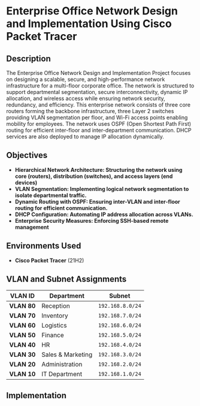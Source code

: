 <h1>Enterprise Office Network Design and Implementation Using Cisco Packet Tracer</h1>

<h2>Description</h2>
The Enterprise Office Network Design and Implementation Project focuses on designing a scalable, secure, and high-performance network infrastructure for a multi-floor corporate office. The network is structured to support departmental segmentation, secure interconnectivity, dynamic IP allocation, and wireless access while ensuring network security, redundancy, and efficiency.
This enterprise network consists of three core routers forming the backbone infrastructure, three Layer 2 switches providing VLAN segmentation per floor, and Wi-Fi access points enabling mobility for employees. The network uses OSPF (Open Shortest Path First) routing for efficient inter-floor and inter-department communication. DHCP services are also deployed to manage IP allocation dynamically.
<br />


<h2>Objectives</h2>

- <b>Hierarchical Network Architecture: Structuring the network using core (routers), distribution (switches), and access layers (end devices)</b> 
- <b>VLAN Segmentation: Implementing logical network segmentation to isolate departmental traffic.</b>
- <b>Dynamic Routing with OSPF: Ensuring inter-VLAN and inter-floor routing for efficient communication.</b>
- <b>DHCP Configuration: Automating IP address allocation across VLANs.</b>
- <b>Enterprise Security Measures: Enforcing SSH-based remote management </b>

<h2>Environments Used </h2>

- <b>Cisco Packet Tracer</b> (21H2)
## VLAN and Subnet Assignments

| VLAN ID   | Department          | Subnet           |
|-----------|---------------------|------------------|
| **VLAN 80** | Reception         | `192.168.8.0/24` |
| **VLAN 70** | Inventory         | `192.168.7.0/24` |
| **VLAN 60** | Logistics         | `192.168.6.0/24` |
| **VLAN 50** | Finance           | `192.168.5.0/24` |
| **VLAN 40** | HR                | `192.168.4.0/24` |
| **VLAN 30** | Sales & Marketing | `192.168.3.0/24` |
| **VLAN 20** | Administration    | `192.168.2.0/24` |
| **VLAN 10** | IT Department     | `192.168.1.0/24` |

<h2>Implementation</h2>

